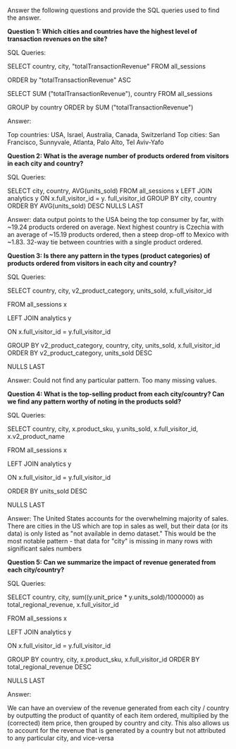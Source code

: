 Answer the following questions and provide the SQL queries used to find the answer.

    
**Question 1: Which cities and countries have the highest level of transaction revenues on the site?**


SQL Queries:

SELECT country, city, "totalTransactionRevenue" FROM all_sessions

ORDER by "totalTransactionRevenue" ASC



SELECT SUM ("totalTransactionRevenue"), country FROM all_sessions

GROUP by country ORDER by SUM ("totalTransactionRevenue")




Answer:

Top countries: USA, Israel, Australia, Canada, Switzerland
Top cities: San Francisco, Sunnyvale, Atlanta, Palo Alto, Tel Aviv-Yafo


**Question 2: What is the average number of products ordered from visitors in each city and country?**


SQL Queries:

SELECT city, country, AVG(units_sold) 
FROM all_sessions x
LEFT JOIN analytics y
ON x.full_visitor_id = y. full_visitor_id
GROUP BY city, country
ORDER BY AVG(units_sold) DESC NULLS LAST

Answer: data output points to the USA being the top consumer by far, with ~19.24 products ordered on average. Next highest country is Czechia with an average of ~15.19 products ordered, then a steep drop-off to Mexico with ~1.83. 32-way tie between countries with a single product ordered. 

**Question 3: Is there any pattern in the types (product categories) of products ordered from visitors in each city and country?**


SQL Queries:

SELECT country, city, v2_product_category, units_sold, x.full_visitor_id

FROM all_sessions x

LEFT JOIN analytics y

ON x.full_visitor_id = y.full_visitor_id

GROUP BY v2_product_category, country, city, units_sold, x.full_visitor_id
ORDER BY v2_product_category, units_sold DESC

NULLS LAST



Answer: Could not find any particular pattern. Too many missing values.



**Question 4: What is the top-selling product from each city/country? Can we find any pattern worthy of noting in the products sold?**


SQL Queries:

SELECT country, city, x.product_sku, y.units_sold, x.full_visitor_id, x.v2_product_name

FROM all_sessions x

LEFT JOIN analytics y

ON x.full_visitor_id = y.full_visitor_id

ORDER BY units_sold DESC

NULLS LAST


Answer: The United States accounts for the overwhelming majority of sales. There are cities in the US which are top in sales as well, but their data (or its data) is only listed as "not available in demo dataset." This would be the most notable pattern - that data for "city" is missing in many rows with significant sales numbers




**Question 5: Can we summarize the impact of revenue generated from each city/country?**

SQL Queries: 

SELECT country, city, sum((y.unit_price * y.units_sold)/1000000) as total_regional_revenue, x.full_visitor_id

FROM all_sessions x

LEFT JOIN analytics y

ON x.full_visitor_id = y.full_visitor_id

GROUP BY country, city, x.product_sku, x.full_visitor_id
ORDER BY total_regional_revenue DESC

NULLS LAST


Answer:

We can have an overview of the revenue generated from each city / country by outputting the product of quantity of each item ordered, multiplied by the (corrected) item price, then grouped by country and city. This also allows us to account for the revenue that is generated by a country but not attributed to any particular city, and vice-versa







